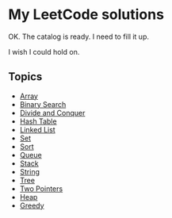 # My LeetCode solutions

OK. The catalog is ready. I need to fill it up.

I wish I could hold on.

## Topics
- [Array](Topics/Topic-Array.md)
- [Binary Search](Topics/Topic-Binary-Search.md)
- [Divide and Conquer](Topics/Topic-Divide-and-Conquer.md)
- [Hash Table](Topics/Topic-Hash-Table.md)
- [Linked List](Topics/Topic-Linked-List.md)
- [Set](Topics/Topic-Set.md)
- [Sort](Topics/Topic-Sort.md)
- [Queue](Topics/Topic-Queue.md)
- [Stack](Topics/Topic-Stack.md)
- [String](Topics/Topic-String.md)
- [Tree](Topics/Topic-Tree.md)
- [Two Pointers](Topics/Topic-Two-Pointers.md)
- [Heap](Topics/Topic-Heap.md)
- [Greedy](Topics/Greedy.md)
